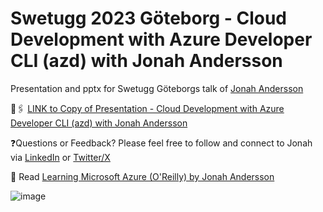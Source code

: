 # Swetugg 2023 Göteborg - Cloud Development with Azure Developer CLI (azd) with Jonah Andersson 

Presentation and pptx for Swetugg Göteborgs talk of [Jonah Andersson](https://jonahandersson.tech)

🔗🖇️ [LINK to Copy of Presentation - Cloud Development with Azure Developer CLI (azd) with Jonah Andersson](https://github.com/jonahandersson/swetugg2023gtg-clouddevelopment-with-azd-jonahandersson/blob/master/Swetugg%20G%C3%B6teborg%202023%20-%20%20Cloud%20Development%20with%20Azure%20Developer%20CLI%20(azd)%20by%20Jonah%20Andersson.pdf)

❓Questions or Feedback? 
  Please feel free to follow and connect to Jonah via [LinkedIn](https://www.linkedin.com/in/jonahandersson) or [Twitter/X](https://twitter.com/cjkodare)

📖 Read [Learning Microsoft Azure (O'Reilly) by Jonah Andersson](https://learningmicrosoftazure.com)

![image](https://github.com/jonahandersson/swetugg2023gtg-clouddevelopment-with-azd-jonahandersson/assets/14919667/e9d81341-84d4-49a8-9c54-6008d3b9bed1)
